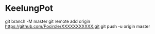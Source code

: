 # KeelungPot
git branch -M master
git remote add origin https://github.com/Pocircle/XXXXXXXXXXX.git
git push -u origin master
